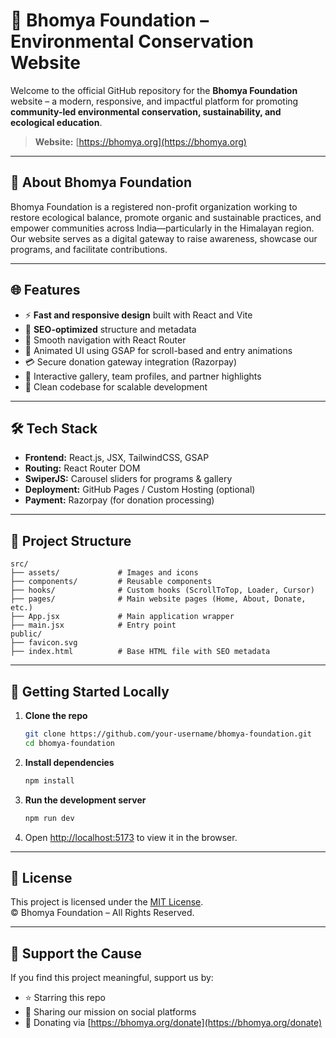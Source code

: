 # 🌿 Bhomya Foundation – Environmental Conservation Website

Welcome to the official GitHub repository for the **Bhomya Foundation** website – a modern, responsive, and impactful platform for promoting **community-led environmental conservation, sustainability, and ecological education**.

> **Website:** [https://bhomya.org](https://bhomya.org)

---

## 🔎 About Bhomya Foundation

Bhomya Foundation is a registered non-profit organization working to restore ecological balance, promote organic and sustainable practices, and empower communities across India—particularly in the Himalayan region. Our website serves as a digital gateway to raise awareness, showcase our programs, and facilitate contributions.

---

## 🌐 Features

- ⚡ **Fast and responsive design** built with React and Vite  
- 🎯 **SEO-optimized** structure and metadata  
- 🧭 Smooth navigation with React Router  
- 🎥 Animated UI using GSAP for scroll-based and entry animations  
- 💳 Secure donation gateway integration (Razorpay)  
- 📸 Interactive gallery, team profiles, and partner highlights  
- 🧠 Clean codebase for scalable development  

---

## 🛠️ Tech Stack

- **Frontend:** React.js, JSX, TailwindCSS, GSAP  
- **Routing:** React Router DOM  
- **SwiperJS:** Carousel sliders for programs & gallery  
- **Deployment:** GitHub Pages / Custom Hosting (optional)  
- **Payment:** Razorpay (for donation processing)  

---

## 📁 Project Structure

```
src/
├── assets/             # Images and icons
├── components/         # Reusable components
├── hooks/              # Custom hooks (ScrollToTop, Loader, Cursor)
├── pages/              # Main website pages (Home, About, Donate, etc.)
├── App.jsx             # Main application wrapper
├── main.jsx            # Entry point
public/
├── favicon.svg
├── index.html          # Base HTML file with SEO metadata
```

---

## 🚀 Getting Started Locally

1. **Clone the repo**
   ```bash
   git clone https://github.com/your-username/bhomya-foundation.git
   cd bhomya-foundation
   ```

2. **Install dependencies**
   ```bash
   npm install
   ```

3. **Run the development server**
   ```bash
   npm run dev
   ```

4. Open [http://localhost:5173](http://localhost:5173) to view it in the browser.

---

## 🧾 License

This project is licensed under the [MIT License](LICENSE).  
© Bhomya Foundation – All Rights Reserved.

---

## 🙌 Support the Cause

If you find this project meaningful, support us by:

- ⭐ Starring this repo  
- 💬 Sharing our mission on social platforms  
- 🌱 Donating via [https://bhomya.org/donate](https://bhomya.org/donate)
